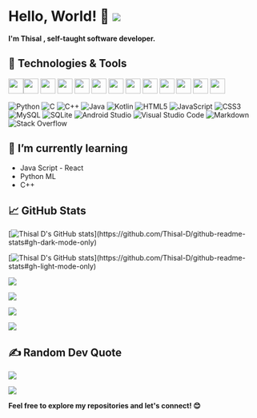 # Hello, World! 👋 [![](https://visitcount.itsvg.in/api?id=Thisal-D&icon=1&color=4)](https://visitcount.itsvg.in)

**I'm Thisal ,  self-taught software developer.**  

## 🔧 Technologies & Tools

<img src="https://user-images.githubusercontent.com/25181517/192158954-f88b5814-d510-4564-b285-dff7d6400dad.png" width="30px" height="30px"><img src="https://user-images.githubusercontent.com/25181517/183898674-75a4a1b1-f960-4ea9-abcb-637170a00a75.png" width="30px" height="30px">  <img src="https://user-images.githubusercontent.com/25181517/117447155-6a868a00-af3d-11eb-9cfe-245df15c9f3f.png" width="30px" height="30px"> <img src="https://user-images.githubusercontent.com/25181517/192106070-46255bcf-65e6-4c6b-a296-bf8d0d8fb2a7.png" width="30px" height="30px"> <img src="https://user-images.githubusercontent.com/25181517/192106073-90fffafe-3562-4ff9-a37e-c77a2da0ff58.png" width="30px" height="30px"> <img src="https://user-images.githubusercontent.com/25181517/183423507-c056a6f9-1ba8-4312-a350-19bcbc5a8697.png" width="30px" height="30px"> <img src="https://user-images.githubusercontent.com/25181517/117201156-9a724800-adec-11eb-9a9d-3cd0f67da4bc.png" width="30px" height="30px"> <img src="https://user-images.githubusercontent.com/25181517/121405384-444d7300-c95d-11eb-959f-913020d3bf90.png" width="30px" height="30px"> <img src="https://user-images.githubusercontent.com/25181517/183896128-ec99105a-ec1a-4d85-b08b-1aa1620b2046.png" width="30px" height="30px"> <img src="https://github.com/marwin1991/profile-technology-icons/assets/136815194/82df4543-236b-4e45-9604-5434e3faab17" width="30px" height="30px"> <img src="https://github.com/marwin1991/profile-technology-icons/assets/19180175/3b371807-db7c-45b4-8720-c0cfc901680a" width="30px" height="30px"> <img src="https://user-images.githubusercontent.com/25181517/192108891-d86b6220-e232-423a-bf5f-90903e6887c3.png" width="30px" height="30px"> <img src="https://user-images.githubusercontent.com/25181517/192108895-20dc3343-43e3-4a54-a90e-13a4abbc57b9.png" width="30px" height="30px">


![Python](https://img.shields.io/badge/python-3670A0?style=Flat&logo=python&logoColor=ffdd54) ![C](https://img.shields.io/badge/c-%2300599C.svg?style=Flat&logo=c&logoColor=white) ![C++](https://img.shields.io/badge/c++-%2300599C.svg?style=Flat&logo=c%2B%2B&logoColor=white) ![Java](https://img.shields.io/badge/java-%23ED8B00.svg?style=Flat&logo=openjdk&logoColor=white) ![Kotlin](https://img.shields.io/badge/kotlin-%237F52FF.svg?style=Flat&logo=kotlin&logoColor=white) ![HTML5](https://img.shields.io/badge/html5-%23E34F26.svg?style=Flat&logo=html5&logoColor=white) ![JavaScript](https://img.shields.io/badge/javascript-%23323330.svg?style=Flat&logo=javascript&logoColor=%23F7DF1E) ![CSS3](https://img.shields.io/badge/css3-%231572B6.svg?style=Flat&logo=css3&logoColor=white) ![MySQL](https://img.shields.io/badge/mysql-%2300f.svg?style=Flat&logo=mysql&logoColor=white) ![SQLite](https://img.shields.io/badge/sqlite-%2307405e.svg?style=Flat&logo=sqlite&logoColor=white) ![Android Studio](https://img.shields.io/badge/Android%20Studio-3DDC84.svg?style=Flat&logo=android-studio&logoColor=white) ![Visual Studio Code](https://img.shields.io/badge/Visual%20Studio%20Code-0078d7.svg?style=Flat&logo=visual-studio-code&logoColor=white) ![Markdown](https://img.shields.io/badge/markdown-%23000000.svg?style=Flat&logo=markdown&logoColor=white) ![Stack Overflow](https://img.shields.io/badge/-Stackoverflow-FE7A16?style=Flat&logo=stack-overflow&logoColor=white)

## 🌱 I’m currently learning
- Java Script - React
- Python ML
- C++

## 📈 GitHub Stats
[![Thisal D's GitHub stats](https://github-readme-stats.vercel.app/api?username=Thisal-D&show_icons=true&theme=github_dark&rank_icon=percentile&text_bold=true&show=(reviews,discussions_started,discussions_answered,prs_merged,prs_merged_percentage)&border_radius=8)](https://github.com/Thisal-D/github-readme-stats#gh-dark-mode-only)

[![Thisal D's GitHub stats](https://github-readme-stats.vercel.app/api?username=Thisal-D&show_icons=true&theme=github_light&rank_icon=percentile&text_bold=true&show=(reviews,discussions_started,discussions_answered,prs_merged,prs_merged_percentage)&border_radius=8)](https://github.com/Thisal-D/github-readme-stats#gh-light-mode-only)

[![](https://github-readme-streak-stats.herokuapp.com/?user=Thisal-D&theme=github_dark&hide_border=false)](https://github.com/Thisal-D/github-readme-stats#gh-dark-mode-only)

[![](https://github-readme-streak-stats.herokuapp.com/?user=Thisal-D&theme=github_light&hide_border=false)](https://github.com/Thisal-D/github-readme-stats#gh-light-mode-only)

[![](https://github-readme-stats.vercel.app/api/top-langs/?username=Thisal-D&theme=github_dark&hide_border=false&include_all_commits=true&count_private=true&layout=compact)](https://github.com/Thisal-D/github-readme-stats#gh-dark-mode-only)

[![](https://github-readme-stats.vercel.app/api/top-langs/?username=Thisal-D&theme=github_light&hide_border=false&include_all_commits=true&count_private=true&layout=compact)](https://github.com/Thisal-D/github-readme-stats#gh-light-mode-only)

## ✍️ Random Dev Quote
[![](https://quotes-github-readme.vercel.app/api?type=vetical&theme=github_dark)](https://github.com/Thisal-D/github-readme-stats#gh-dark-mode-only)

[![](https://quotes-github-readme.vercel.app/api?type=vetical&theme=github_light)](https://github.com/Thisal-D/github-readme-stats#gh-light-mode-only)


**Feel free to explore my repositories and let's connect! 😊**
